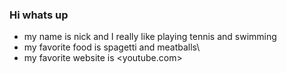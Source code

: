 ### Hi whats up

- my name is nick and I really like playing tennis and swimming
- my favorite food is spagetti and meatballs\
- my favorite website is <youtube.com>
